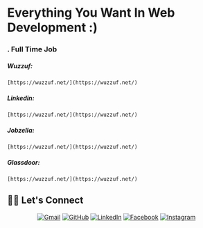 # Everything You Want In Web Development :)

### . Full Time Job

##### Wuzzuf:

```shell
[https://wuzzuf.net/](https://wuzzuf.net/)

```

##### Linkedin:

```shell
[https://wuzzuf.net/](https://wuzzuf.net/)

```

##### Jobzella:

```shell
[https://wuzzuf.net/](https://wuzzuf.net/)

```

##### Glassdoor:

```shell
[https://wuzzuf.net/](https://wuzzuf.net/)

```

## 🙋‍♂️ Let's Connect

<p align="center">
	<a href="mailto:mahrousgamal2001@gmail.com"><img src="https://img.icons8.com/bubbles/50/000000/gmail.png" alt="Gmail"/></a>
	<a href="https://github.com/Mahrous-Gamal"><img src="https://img.icons8.com/bubbles/50/000000/github.png" alt="GitHub"/></a>
	<a href="https://www.linkedin.com/in/mahrous-gamal-044693218/"><img src="https://img.icons8.com/bubbles/50/000000/linkedin.png" alt="LinkedIn"/></a>
	<a href="https://www.facebook.com/profile.php?id=100041500743911"><img src="https://img.icons8.com/bubbles/50/000000/facebook-new.png" alt="Facebook"/></a>
	<a href="https://www.instagram.com/mahrous_gama1/"><img src="https://img.icons8.com/bubbles/50/000000/instagram.png" alt="Instagram"/></a>
	
</p>
